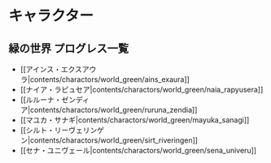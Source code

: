 # キャラクター

## 緑の世界 プログレス一覧

* [[アインス・エクスアウラ|contents/charactors/world_green/ains_exaura]]
* [[ナイア・ラピュセア|contents/charactors/world_green/naia_rapyusera]]
* [[ルルーナ・ゼンディア|contents/charactors/world_green/ruruna_zendia]]
* [[マユカ・サナギ|contents/charactors/world_green/mayuka_sanagi]]
* [[シルト・リーヴェリンゲン|contents/charactors/world_green/sirt_riveringen]]
* [[セナ・ユニヴェール|contents/charactors/world_green/sena_univeru]]